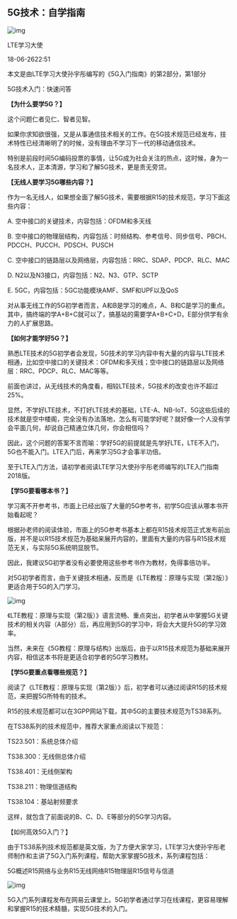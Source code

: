 ## 5G技术：自学指南

![img](https://timg01.bdimg.com/timg?pacompress=&imgtype=0&sec=1439619614&autorotate=1&di=0e4343b838fc34639089c1b5248d59bf&quality=90&size=b200_200&src=http%3A%2F%2Fpic.rmb.bdstatic.com%2F4f2bb0862e6714f93814d53309f86dc3.png)

LTE学习大使

18-06-2622:51

本文是由LTE学习大使孙宇彤编写的《5G入门指南》的第2部分，第1部分

5G技术入门：快速问答

**【为什么要学5G？】**

这个问题仁者见仁、智者见智。

如果你求知欲很强，又是从事通信技术相关的工作。在5G技术规范已经发布，技术特性已经清晰明了的时候，没有理由不学习下一代的移动通信技术。

特别是前段时间5G编码投票的事情，让5G成为社会关注的热点，这时候，身为一名技术人，正本清源，学习和了解5G技术，更是责无旁贷。

**【无线人要学习5G哪些内容？】**

作为一名无线人，如果想全面了解5G技术，需要根据R15的技术规范，学习下面这些内容：

A. 空中接口的关键技术，内容包括：OFDM和多天线

B. 空中接口的物理层结构，内容包括：时频结构、参考信号、同步信号、PBCH、PDCCH、PUCCH、PDSCH、PUSCH

C. 空中接口的链路层以及网络层，内容包括：RRC、SDAP、PDCP、RLC、MAC

D. N2以及N3接口，内容包括：N2、N3、GTP、SCTP

E. 5GC，内容包括：5GC功能模块AMF、SMF和UPF以及QoS

对从事无线工作的5G初学者而言，A和B是学习的难点，A、B和C是学习的重点。其中，搞终端的学A+B+C就可以了，搞基站的需要学A+B+C+D，E部分供学有余力的人扩展思路。

**【如何才能学好5G？】**

熟悉LTE技术的5G初学者会发现，5G技术的学习内容中有大量的内容与LTE技术相通，比如空中接口的关键技术：OFDM和多天线；空中接口的链路层以及网络层：RRC、PDCP、RLC、MAC等等。

前面也讲过，从无线技术的角度看，相较LTE技术，5G技术的改变也许不超过25%。

显然，不学好LTE技术，不打好LTE技术的基础，LTE-A、NB-IoT、5G这些后续的技术就是空中楼阁，完全没有办法落地，怎么有可能学好呢？就好像一个人没有学会平面几何，却说自己精通立体几何，你会相信吗？

因此，这个问题的答案不言而喻：学好5G的前提就是先学好LTE，LTE不入门，5G也不能入门。LTE入门后，再来学习5G才会事半功倍。

至于LTE入门方法，请初学者阅读LTE学习大使孙宇彤老师编写的LTE入门指南2018版。





**【学5G要看哪本书？】**

学习离不开参考书，市面上已经出版了大量的5G参考书，初学5G应该从哪本书开始看起呢？

根据孙老师的阅读体验，市面上的5G参考书基本上都在R15技术规范正式发布前出版，并不是以R15技术规范为基础来展开内容的，里面有大量的内容与R15技术规范无关，与实际5G系统明显脱节。

因此，我建议5G初学者没有必要使用这些参考书作为教材，免得事倍功半。

对5G初学者而言，由于关键技术相通，反而是《LTE教程：原理与实现（第2版）》更适合用于5G的入门学习。

![img](http://t10.baidu.com/it/u=2247045927,4237632192&fm=173&app=25&f=JPEG?w=306&h=430&s=F003D71C495748CA06EB70400300E0BA)

《LTE教程：原理与实现（第2版）》语言流畅、重点突出，初学者从中掌握5G关键技术的相关内容（A部分）后，再应用到5G的学习中，将会大大提升5G的学习效率。

当然，未来在《5G教程：原理与结构》出版后，由于以R15技术规范为基础来展开内容，相信这本书将是更适合初学者的5G学习教材。

**【学5G要重点看哪些规范？】**

阅读了《LTE教程：原理与实现（第2版）》后，初学者可以通过阅读R15的技术规范，来把握5G所特有的技术。

R15的技术规范都可以在3GPP网站下载，其中5G的主要技术规范为TS38系列。

在TS38系列的技术规范中，推荐大家重点阅读以下规范：

TS23.501：系统总体介绍

TS38.300：无线侧总体介绍

TS38.401：无线侧架构

TS38.211：物理信道结构

TS38.104：基站射频要求

这样，就包含了前面说的B、C、D、E等部分的5G学习内容。

【如何高效5G入门？】

由于TS38系列技术规范都是英文版，为了方便大家学习，LTE学习大使孙宇彤老师制作和主讲了5G入门系列课程，帮助大家掌握5G技术，系列课程包括：

5G概述R15网络与业务R15无线网络R15物理层R15信号与信道

![img](http://t12.baidu.com/it/u=746091815,1111800159&fm=173&app=25&f=JPEG?w=639&h=357&s=A785994600430CECF8C9E0360300D048)

5G入门系列课程发布在网易云课堂上。5G初学者通过学习在线课程，更容易理解和掌握R15的技术精髓，实现5G技术的入门。